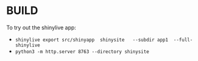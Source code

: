 # BUILD

To try out the shinylive app:

- `shinylive export src/shinyapp  shinysite   --subdir app1  --full-shinylive`
- `python3 -m http.server 8763 --directory shinysite`